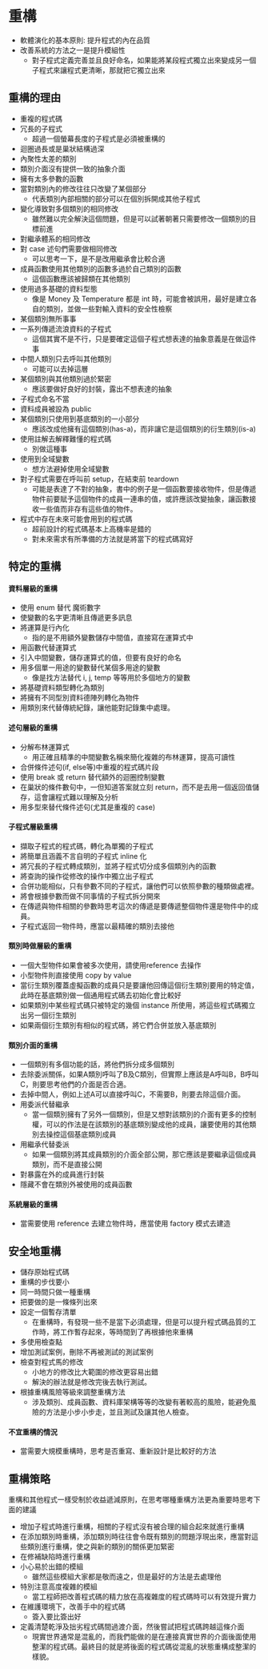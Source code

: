 # 重構
* 軟體演化的基本原則: 提升程式的內在品質
* 改善系統的方法之一是提升模組性
	* 對子程式定義完善並且良好命名，如果能將某段程式獨立出來變成另一個子程式來讓程式更清晰，那就把它獨立出來
## 重構的理由
* 重複的程式碼
* 冗長的子程式
	* 超過一個螢幕長度的子程式是必須被重構的
* 迴圈過長或是巢狀結構過深
* 內聚性太差的類別
* 類別介面沒有提供一致的抽象介面
* 擁有太多參數的函數
* 當對類別內的修改往往只改變了某個部分
	* 代表類別內部相關的部分可以在個別拆開成其他子程式
* 變化導致對多個類別的相同修改
	* 雖然難以完全解決這個問題，但是可以試著朝著只需要修改一個類別的目標前進
* 對繼承體系的相同修改
* 對 case 述句們需要做相同修改
	* 可以思考一下，是不是改用繼承會比較合適
* 成員函數使用其他類別的函數多過於自己類別的函數
	* 這個函數應該被歸類在其他類別
* 使用過多基礎的資料型態
	* 像是 Money 及 Temperature 都是 int 時，可能會被誤用，最好是建立各自的類別，並做一些對輸入資料的安全性檢察
* 某個類別無所事事
* 一系列傳遞流浪資料的子程式
	* 這個其實不是不行，只是要確定這個子程式想表達的抽象意義是在做這件事
* 中間人類別只去呼叫其他類別
	* 可能可以去掉這層
* 某個類別與其他類別過於緊密
	* 應該要做好良好的封裝，露出不想表達的抽象
* 子程式命名不當
* 資料成員被設為 public
* 某個類別只使用到基底類別的一小部分
	* 應該改成他擁有這個類別(has-a)，而非讓它是這個類別的衍生類別(is-a)
* 使用註解去解釋難懂的程式碼
	* 別做這種事
* 使用到全域變數
	* 想方法避掉使用全域變數
* 對子程式需要在呼叫前 setup，在結束前 teardown
	* 可能是表達了不對的抽象，書中的例子是一個函數要接收物件，但是傳遞物件前要賦予這個物件的成員一連串的值，或許應該改變抽象，讓函數接收一些值而非存有這些值的物件。
* 程式中存在未來可能會用到的程式碼
	* 超前設計的程式碼基本上高機率是錯的
	* 對未來需求有所準備的方法就是將當下的程式碼寫好
## 特定的重構
#### 資料層級的重構
* 使用 enum 替代 魔術數字
* 使變數的名字更清晰且傳遞更多訊息
* 將運算是行內化
	* 指的是不用額外變數儲存中間值，直接寫在運算式中
* 用函數代替運算式
* 引入中間變數，儲存運算式的值，但要有良好的命名
* 用多個單一用途的變數替代某個多用途的變數
	* 像是找方法替代 i, j, temp 等等用於多個地方的變數
* 將基礎資料類型轉化為類別
* 將擁有不同型別資料德陣列轉化為物件
* 用類別來代替傳統紀錄，讓他能對記錄集中處理。
#### 述句層級的重構
* 分解布林運算式
	* 用正確且精準的中間變數名稱來簡化複雜的布林運算，提高可讀性
* 合併條件述句(if, else等)中重複的程式碼片段
* 使用 break 或 return 替代額外的迴圈控制變數
* 在巢狀的條件數句中，一但知道答案就立刻 return，而不是去用一個返回值儲存，這會讓程式難以理解及分析
* 用多型來替代條件述句(尤其是重複的 case)
#### 子程式層級重構
* 擷取子程式的程式碼，轉化為單獨的子程式
* 將簡單且涵義不言自明的子程式 inline 化
* 將冗長的子程式轉成類別，並將子程式切分成多個類別內的函數
* 將查詢的操作從修改的操作中獨立出子程式
* 合併功能相似，只有參數不同的子程式，讓他們可以依照參數的種類做處裡。
* 將會根據參數而做不同事情的子程式拆分開來
* 在傳遞與物件相關的參數時思考這次的傳遞是要傳遞整個物件還是物件中的成員。
* 子程式返回一物件時，應當以最精確的類別去接他
#### 類別時做層級的重構
* 一個大型物件如果會被多次使用，請使用reference 去操作
* 小型物件則直接使用 copy by value
* 當衍生類別覆蓋虛擬函數的成員只是要讓他回傳這個衍生類別要用的特定值，此時在基底類別做一個通用程式碼去初始化會比較好
* 如果類別中某些程式碼只被特定的幾個 instance 所使用，將這些程式碼獨立出另一個衍生類別
* 如果兩個衍生類別有相似的程式碼，將它們合併並放入基底類別
#### 類別介面的重構
* 一個類別有多個功能的話，將他們拆分成多個類別
* 去除委派關係，如果A類別呼叫了B及C類別，但實際上應該是A呼叫B，B呼叫C，則要思考他們的介面是否合適。
* 去掉中間人，例如上述A可以直接呼叫C，不需要B，則要去除這個介面。
* 用委派代替繼承
	* 當一個類別擁有了另外一個類別，但是又想對該類別的介面有更多的控制權，可以的作法是在該類別的基底類別變成他的成員，讓要使用的其他類別去操控這個基底類別成員
* 用繼承代替委派
	* 如果一個類別將其成員類別的介面全部公開，那它應該是要繼承這個成員類別，而不是直接公開
* 對暴露在外的成員進行封裝
* 隱藏不會在類別外被使用的成員函數
#### 系統層級的重構
* 當需要使用 reference 去建立物件時，應當使用 factory 模式去建造
## 安全地重構
* 儲存原始程式碼
* 重構的步伐要小
* 同一時間只做一種重構
* 把要做的是一條條列出來
* 設定一個暫存清單
	* 在重構時，有發現一些不是當下必須處理，但是可以提升程式碼品質的工作時，將工作暫存起來，等時間到了再根據他來重構
* 多使用檢查點
* 增加測試案例，刪除不再被測試的測試案例
* 檢查對程式馬的修改
	* 小地方的修改比大範圍的修改更容易出錯
	* 解決的辦法就是修改完後去執行測試。
* 根據重構風險等級來調整重構方法
	* 涉及類別、成員函數、資料庫架構等等的改變有著較高的風險，能避免風險的方法是小步小步走，並且測試及讓其他人檢查。
#### 不宜重構的情況
* 當需要大規模重構時，思考是否重寫、重新設計是比較好的方法
## 重構策略
重構和其他程式一樣受制於收益遞減原則，在思考哪種重構方法更為重要時思考下面的建議
* 增加子程式時進行重構，相關的子程式沒有被合理的組合起來就進行重構
* 在添加類別時重構，添加類別時往往會令既有類別的問題浮現出來，應當對這些類別進行重構，使之與新的類別的關係更加緊密
* 在修補缺陷時進行重構
* 小心易於出錯的模組
	* 雖然這些模組大家都是敬而遠之，但是最好的方法是去處理他
* 特別注意高度複雜的模組
	* 當工程師把改善程式碼的精力放在高複雜度的程式碼時可以有效提升實力
* 在維護環境下，改善手中的程式碼
	* 簽入要比簽出好
* 定義清楚乾淨及拙劣程式碼間過渡介面，然後嘗試把程式碼跨越這條介面
	* 現實世界通常是混亂的，而我們能做的是在連接真實世界的介面後面使用整潔的程式碼。最終目的就是將後面的程式碼從混亂的狀態重構成整潔的樣貌。                                                                                                                                                                                                                                                                                                                                                                                                                                                                                                                                                                                                                                                                                                                                                                                                                                                                                                                                                                                                                                                                                                                                                                                                                                                                                                                                                                                                                                                                                                                                                                                                                                                                                                                                                                                                                                                                                                                                                                                                                                                                                                                                                                                                                                                                                                                                                                                                                                                                                                                                                                                                                                                                                                                                                                                                                                                                                                                                                                                                                                                                                                                                                                                                                                                                                                                                                                                                                                                                                                                                                                                                                                                                                                                                                                                                                                                                                                                                                                                                                                                                                                                                                                                                                                                                                                                                                                                                                                                                                                                                                                                                                                                                                                                                                                                                                                                                                                                                                                                                                                                                                                                                                                                                                                                                                                                                                                                                                                                                                                                                                                                                                                                                                                                                                                                                         
<!--stackedit_data:
eyJoaXN0b3J5IjpbLTYzMzA4OTgzMCwtODYxMDUzNzk4LDE3Nj
Y5NzYyOTUsOTc3MjU4NjQyLC0zMDc0ODI1NSwtMzQ2MTkwMDgs
MTA3NjAzNDQ4OCwtOTE4NTIxMjk3LC04ODkyODU0ODcsLTE2Mj
c0NjczNzgsLTEwMTY2NjQ0MDIsLTEyMjIxODA0OTgsMTIwNDU3
NzU4MSwtMTQyODExMzI1LDE5MjA0MjY1NV19
-->